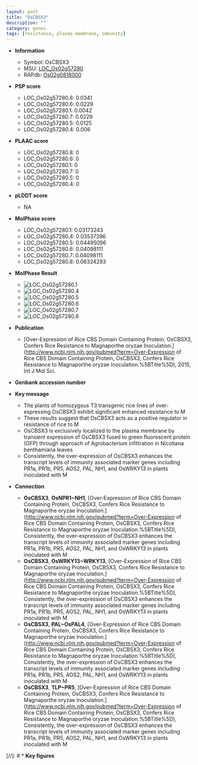 ```yaml
---
layout: post
title: "OsCBSX3"
description: ""
category: genes
tags: [resistance, plasma membrane, immunity]
---
```


* **Information**  
    + Symbol: OsCBSX3  
    + MSU: [LOC_Os02g57280](http://rice.plantbiology.msu.edu/cgi-bin/ORF_infopage.cgi?orf=LOC_Os02g57280)  
    + RAPdb: [Os02g0818000](http://rapdb.dna.affrc.go.jp/viewer/gbrowse_details/irgsp1?name=Os02g0818000)  

* **PSP score**  
    + LOC_Os02g57280.8: 0.0341 
    + LOC_Os02g57280.6: 0.0229 
    + LOC_Os02g57280.1: 0.0042 
    + LOC_Os02g57280.7: 0.0229 
    + LOC_Os02g57280.5: 0.0125 
    + LOC_Os02g57280.4: 0.006 

* **PLAAC score**  
    + LOC_Os02g57280.8: 0 
    + LOC_Os02g57280.6: 0 
    + LOC_Os02g57280.1: 0 
    + LOC_Os02g57280.7: 0 
    + LOC_Os02g57280.5: 0 
    + LOC_Os02g57280.4: 0 

* **pLDDT score**
    + NA


* **MolPhase score**
    + LOC_Os02g57280.1: 0.03173243
    + LOC_Os02g57280.4: 0.03537396
    + LOC_Os02g57280.5: 0.04495096
    + LOC_Os02g57280.6: 0.04098111
    + LOC_Os02g57280.7: 0.04098111
    + LOC_Os02g57280.8: 0.06324293

* **MolPhase Result**
    + ![LOC_Os02g57280.1](https://304243504.github.io/Pictures/LOC_Os02g/LOC_Os02g57280.1.png)
    + ![LOC_Os02g57280.4](https://304243504.github.io/Pictures/LOC_Os02g/LOC_Os02g57280.4.png)
    + ![LOC_Os02g57280.5](https://304243504.github.io/Pictures/LOC_Os02g/LOC_Os02g57280.5.png)
    + ![LOC_Os02g57280.6](https://304243504.github.io/Pictures/LOC_Os02g/LOC_Os02g57280.6.png)
    + ![LOC_Os02g57280.7](https://304243504.github.io/Pictures/LOC_Os02g/LOC_Os02g57280.7.png)
    + ![LOC_Os02g57280.8](https://304243504.github.io/Pictures/LOC_Os02g/LOC_Os02g57280.8.png)

* **Publication**  
    + [Over-Expression of Rice CBS Domain Containing Protein, OsCBSX3, Confers Rice Resistance to Magnaporthe oryzae Inoculation.](http://www.ncbi.nlm.nih.gov/pubmed?term=Over-Expression of Rice CBS Domain Containing Protein, OsCBSX3, Confers Rice Resistance to Magnaporthe oryzae Inoculation.%5BTitle%5D), 2015, Int J Mol Sci.

* **Genbank accession number**  

* **Key message**  
    + The plants of homozygous T3 transgenic rice lines of over-expressing OsCBSX3 exhibit significant enhanced resistance to M
    + These results suggest that OsCBSX3 acts as a positive regulator in resistance of rice to M
    + OsCBSX3 is exclusively localized to the plasma membrane by transient expression of OsCBSX3 fused to green fluorescent protein (GFP) through approach of Agrobacterium infiltration in Nicotiana benthamiana leaves
    + Consistently, the over-expression of OsCBSX3 enhances the transcript levels of immunity associated marker genes including PR1a, PR1b, PR5, AOS2, PAL, NH1, and OsWRKY13 in plants inoculated with M

* **Connection**  
    + __OsCBSX3__, __OsNPR1~NH1__, [Over-Expression of Rice CBS Domain Containing Protein, OsCBSX3, Confers Rice Resistance to Magnaporthe oryzae Inoculation.](http://www.ncbi.nlm.nih.gov/pubmed?term=Over-Expression of Rice CBS Domain Containing Protein, OsCBSX3, Confers Rice Resistance to Magnaporthe oryzae Inoculation.%5BTitle%5D), Consistently, the over-expression of OsCBSX3 enhances the transcript levels of immunity associated marker genes including PR1a, PR1b, PR5, AOS2, PAL, NH1, and OsWRKY13 in plants inoculated with M
    + __OsCBSX3__, __OsWRKY13~WRKY13__, [Over-Expression of Rice CBS Domain Containing Protein, OsCBSX3, Confers Rice Resistance to Magnaporthe oryzae Inoculation.](http://www.ncbi.nlm.nih.gov/pubmed?term=Over-Expression of Rice CBS Domain Containing Protein, OsCBSX3, Confers Rice Resistance to Magnaporthe oryzae Inoculation.%5BTitle%5D), Consistently, the over-expression of OsCBSX3 enhances the transcript levels of immunity associated marker genes including PR1a, PR1b, PR5, AOS2, PAL, NH1, and OsWRKY13 in plants inoculated with M
    + __OsCBSX3__, __PAL~OsPAL4__, [Over-Expression of Rice CBS Domain Containing Protein, OsCBSX3, Confers Rice Resistance to Magnaporthe oryzae Inoculation.](http://www.ncbi.nlm.nih.gov/pubmed?term=Over-Expression of Rice CBS Domain Containing Protein, OsCBSX3, Confers Rice Resistance to Magnaporthe oryzae Inoculation.%5BTitle%5D), Consistently, the over-expression of OsCBSX3 enhances the transcript levels of immunity associated marker genes including PR1a, PR1b, PR5, AOS2, PAL, NH1, and OsWRKY13 in plants inoculated with M
    + __OsCBSX3__, __TLP~PR5__, [Over-Expression of Rice CBS Domain Containing Protein, OsCBSX3, Confers Rice Resistance to Magnaporthe oryzae Inoculation.](http://www.ncbi.nlm.nih.gov/pubmed?term=Over-Expression of Rice CBS Domain Containing Protein, OsCBSX3, Confers Rice Resistance to Magnaporthe oryzae Inoculation.%5BTitle%5D), Consistently, the over-expression of OsCBSX3 enhances the transcript levels of immunity associated marker genes including PR1a, PR1b, PR5, AOS2, PAL, NH1, and OsWRKY13 in plants inoculated with M

[//]: # * **Key figures**  


